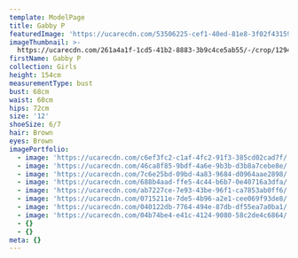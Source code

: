 ```yaml
---
template: ModelPage
title: Gabby P
featuredImage: 'https://ucarecdn.com/53506225-cef1-40ed-81e8-3f02f431598d/'
imageThumbnail: >-
  https://ucarecdn.com/261a4a1f-1cd5-41b2-8883-3b9c4ce5ab55/-/crop/1294x1133/195,0/-/preview/
firstName: Gabby P
collection: Girls
height: 154cm
measurementType: bust
bust: 68cm
waist: 60cm
hips: 72cm
size: '12'
shoeSize: 6/7
hair: Brown
eyes: Brown
imagePortfolio:
  - image: 'https://ucarecdn.com/c6ef3fc2-c1af-4fc2-91f3-385cd02cad7f/'
  - image: 'https://ucarecdn.com/46ca8f85-9bdf-4a6e-9b3b-d3b8a7cebe8e/'
  - image: 'https://ucarecdn.com/7c6e25bd-09bd-4a83-9684-d0964aae2898/'
  - image: 'https://ucarecdn.com/688b4aad-ffe5-4c44-b6b7-0e40716a3dfa/'
  - image: 'https://ucarecdn.com/ab7227ce-7e93-43be-96f1-ca7853ab0ff6/'
  - image: 'https://ucarecdn.com/0715211e-7de5-4b96-a2e1-cee069f93de8/'
  - image: 'https://ucarecdn.com/040122db-7764-494e-87db-df55ea7a0ba1/'
  - image: 'https://ucarecdn.com/04b74be4-e41c-4124-9080-58c2de4c6864/'
  - {}
  - {}
meta: {}
---
```



